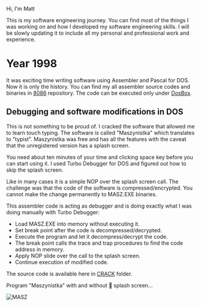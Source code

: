 Hi, I'm Matt

This is my software engineering journey. You can find most of the things I was working on and how I developed my software engineering skills.
I will be slowly updating it to include all my personal and professional work and experience. 


# Year 1998

It was exciting time writing software using Assembler and Pascal for DOS. Now it is only the history.
You can find my all assembler source codes and binaries in [8086](https://github.com/Jandini/8086) repository.
The code can be executed only under [DosBox](https://www.dosbox.com/).

## Debugging and software modifications in DOS

This is not something to be proud of. I cracked the software that allowed me to learn touch typing. The software is called "Maszynistka" which translates to "typist". Maszynistka was free and has all the features with the caveat that the unregistered version has a splash screen. 

You need about ten minutes of your time and clicking space key before you can start using it. 
I used Turbo Debugger for DOS and figured out how to skip the splash screen. 

Like in many cases it is a simple NOP over the splash screen call.
The challenge was that the code of the software is compressed/encrypted. 
You cannot make the change permanently to MASZ.EXE binaries.

This assembler code is acting as debugger and is doing exactly what I was doing manually with Turbo Debugger:
- Load MASZ.EXE into memory without executing it.
- Set break point after the code is decompressed/decrypted.
- Execute the program and let it decompress/decrypt the code.
- The break point calls the trace and trap procedures to find the code address in memory.
- Apply NOP slide over the call to the splash screen.
- Continue execution of modified code.

The source code is available here in [CRACK](https://github.com/Jandini/8086/tree/main/CRACK) folder. 

Program "Maszynistka" with and without 🙈 splash screen...

![MASZ](https://user-images.githubusercontent.com/19593367/202326038-f85dea69-d224-47d9-81e6-dcff419f1941.gif)



